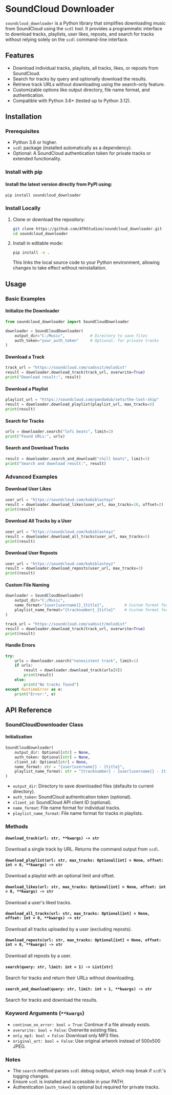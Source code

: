 # SoundCloud Downloader

`soundcloud_downloader` is a Python library that simplifies downloading music from SoundCloud using the `scdl` tool. It provides a programmatic interface to download tracks, playlists, user likes, reposts, and search for tracks without relying solely on the `scdl` command-line interface.

## Features

- Download individual tracks, playlists, all tracks, likes, or reposts from SoundCloud.
- Search for tracks by query and optionally download the results.
- Retrieve track URLs without downloading using the search-only feature.
- Customizable options like output directory, file name format, and authentication.
- Compatible with Python 3.6+ (tested up to Python 3.12).

## Installation

### Prerequisites

- Python 3.6 or higher.
- `scdl` package (installed automatically as a dependency).
- Optional: A SoundCloud authentication token for private tracks or extended functionality.

### Install with pip
#### Install the latest version directly from PyPI using:
```bash 
pip install soundcloud_downloader
```

### Install Locally

1. Clone or download the repository:
   ```bash
   git clone https://github.com/ATHStudioo/soundcloud_downloader.git
   cd soundcloud_downloader
   ```
2. Install in editable mode:
   ```bash
   pip install -e .
   ```
   This links the local source code to your Python environment, allowing changes to take effect without reinstallation.

## Usage

### Basic Examples

#### Initialize the Downloader
```python
from soundcloud_downloader import SoundCloudDownloader

downloader = SoundCloudDownloader(
    output_dir="C:/Music",           # Directory to save files
    auth_token="your_auth_token"     # Optional: for private tracks
)
```

#### Download a Track
```python
track_url = "https://soundcloud.com/sadsvit/molodist"
result = downloader.download_track(track_url, overwrite=True)
print("Download result:", result)
```

#### Download a Playlist
```python
playlist_url = "https://soundcloud.com/pandadub/sets/the-lost-ship"
result = downloader.download_playlist(playlist_url, max_tracks=5)
print(result)
```

#### Search for Tracks
```python
urls = downloader.search("lofi beats", limit=2)
print("Found URLs:", urls)
```

#### Search and Download Tracks
```python
result = downloader.search_and_download("chill beats", limit=3)
print("Search and download result:", result)
```

### Advanced Examples

#### Download User Likes
```python
user_url = "https://soundcloud.com/kobiblastoyz"
result = downloader.download_likes(user_url, max_tracks=10, offset=2)
print(result)
```

#### Download All Tracks by a User
```python
user_url = "https://soundcloud.com/kobiblastoyz"
result = downloader.download_all_tracks(user_url, max_tracks=5)
print(result)
```

#### Download User Reposts
```python
user_url = "https://soundcloud.com/kobiblastoyz"
result = downloader.download_reposts(user_url, max_tracks=3)
print(result)
```

#### Custom File Naming
```python
downloader = SoundCloudDownloader(
    output_dir="C:/Music",
    name_format="{user[username]}_{title}",         # Custom format for tracks
    playlist_name_format="{tracknumber}_{title}"    # Custom format for playlists
)

track_url = "https://soundcloud.com/sadsvit/molodist"
result = downloader.download_track(track_url, overwrite=True)
print(result)
```

#### Handle Errors
```python
try:
    urls = downloader.search("nonexistent track", limit=1)
    if urls:
        result = downloader.download_track(urls[0])
        print(result)
    else:
        print("No tracks found")
except RuntimeError as e:
    print("Error:", e)
```

## API Reference

### SoundCloudDownloader Class

#### Initialization
```python
SoundCloudDownloader(
    output_dir: Optional[str] = None, 
    auth_token: Optional[str] = None, 
    client_id: Optional[str] = None, 
    name_format: str = "{user[username]} - {title}", 
    playlist_name_format: str = "{tracknumber} - {user[username]} - {title}"
)
```
- `output_dir`: Directory to save downloaded files (defaults to current directory).
- `auth_token`: SoundCloud authentication token (optional).
- `client_id`: SoundCloud API client ID (optional).
- `name_format`: File name format for individual tracks.
- `playlist_name_format`: File name format for tracks in playlists.

### Methods

#### `download_track(url: str, **kwargs) -> str`
Download a single track by URL.
Returns the command output from `scdl`.

#### `download_playlist(url: str, max_tracks: Optional[int] = None, offset: int = 0, **kwargs) -> str`
Download a playlist with an optional limit and offset.

#### `download_likes(url: str, max_tracks: Optional[int] = None, offset: int = 0, **kwargs) -> str`
Download a user's liked tracks.

#### `download_all_tracks(url: str, max_tracks: Optional[int] = None, offset: int = 0, **kwargs) -> str`
Download all tracks uploaded by a user (excluding reposts).

#### `download_reposts(url: str, max_tracks: Optional[int] = None, offset: int = 0, **kwargs) -> str`
Download all reposts by a user.

#### `search(query: str, limit: int = 1) -> List[str]`
Search for tracks and return their URLs without downloading.

#### `search_and_download(query: str, limit: int = 1, **kwargs) -> str`
Search for tracks and download the results.

### Keyword Arguments (`**kwargs`)

- `continue_on_error: bool = True`: Continue if a file already exists.
- `overwrite: bool = False`: Overwrite existing files.
- `only_mp3: bool = False`: Download only MP3 files.
- `original_art: bool = False`: Use original artwork instead of 500x500 JPEG.

### Notes

- The `search` method parses `scdl` debug output, which may break if `scdl`'s logging changes.
- Ensure `scdl` is installed and accessible in your PATH.
- Authentication (`auth_token`) is optional but required for private tracks.
